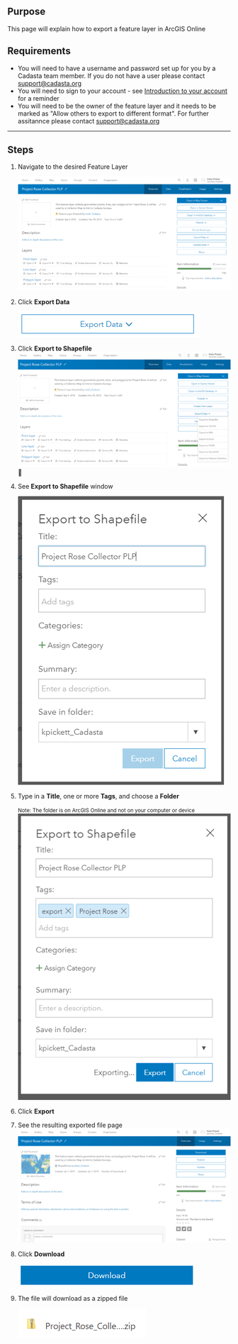 ## Purpose

This page will explain how to export a feature layer in ArcGIS Online

## Requirements

* You will need to have a username and password set up for you by a Cadasta team member. If you do not have a user please contact support@cadasta.org
* You will need to sign to your account - see [Introduction to your account](intro_to_account/index.md) for a reminder
* You will need to be the owner of the feature layer and it needs to be marked as "Allow others to export to different format". For further assitannce please contact support@cadasta.org

-----

## Steps


1.	Navigate to the desired Feature Layer

    ![](imgs/image6.png)

2.	Click **Export Data**

    ![](imgs/image5.png)

3.	Click **Export to Shapefile**
![](imgs/image8.png)

4.	See **Export to Shapefile** window

    ![](imgs/image1.png)

5.	Type in a **Title**, one or more **Tags**, and choose a **Folder**

    <small>Note: The folder is on ArcGIS Online and not on your computer or device</small>
![](imgs/image7.png)

1. Click **Export**
7.	See the resulting exported file page
![](imgs/image4.png)

8.	Click **Download**

    ![](imgs/image3.png)

9.	The file will download as a zipped file

    ![](imgs/image2.png)

